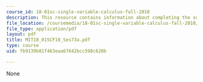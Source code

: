```yaml
---
course_id: 18-01sc-single-variable-calculus-fall-2010
description: This resource contains information about completing the square.
file_location: /coursemedia/18-01sc-single-variable-calculus-fall-2010/fb9139b81f463eaa67642bcc598c620b_MIT18_01SCF10_Ses73a.pdf
file_type: application/pdf
layout: pdf
title: MIT18_01SCF10_Ses73a.pdf
type: course
uid: fb9139b81f463eaa67642bcc598c620b

---
```

None